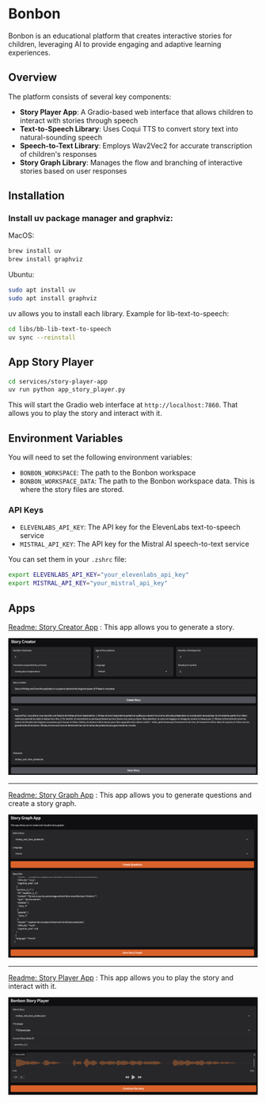 # Bonbon

Bonbon is an educational platform that creates interactive stories for children, leveraging AI to provide engaging and adaptive learning experiences.

## Overview

The platform consists of several key components:

- **Story Player App**: A Gradio-based web interface that allows children to interact with stories through speech
- **Text-to-Speech Library**: Uses Coqui TTS to convert story text into natural-sounding speech
- **Speech-to-Text Library**: Employs Wav2Vec2 for accurate transcription of children's responses
- **Story Graph Library**: Manages the flow and branching of interactive stories based on user responses

## Installation
### Install uv package manager and graphviz:

MacOS:
```bash
brew install uv
brew install graphviz
```

Ubuntu:
```bash
sudo apt install uv
sudo apt install graphviz
```

uv allows you to install each library. Example for lib-text-to-speech:
```bash
cd libs/bb-lib-text-to-speech
uv sync --reinstall
```


## App Story Player

```bash
cd services/story-player-app
uv run python app_story_player.py
```

This will start the Gradio web interface at `http://localhost:7860`. That allows you to play the story and interact with it.

## Environment Variables
You will need to set the following environment variables:
- `BONBON_WORKSPACE`: The path to the Bonbon workspace
- `BONBON_WORKSPACE_DATA`: The path to the Bonbon workspace data. This is where the story files are stored.

### API Keys

- `ELEVENLABS_API_KEY`: The API key for the ElevenLabs text-to-speech service
- `MISTRAL_API_KEY`: The API key for the Mistral AI speech-to-text service

You can set them in your `.zshrc` file:
```bash
export ELEVENLABS_API_KEY="your_elevenlabs_api_key"
export MISTRAL_API_KEY="your_mistral_api_key"
```

## Apps
[Readme: Story Creator App](services/story-creator-app/README.md) : This app allows you to generate a story.

![Story Creator App](images/story_creator.png)

--- 
[Readme: Story Graph App](services/story-graph-app/README.md) : This app allows you to generate questions and create a story graph.

![Story Graph App](images/story_graph.png)

---
[Readme: Story Player App](services/story-player-app/README.md) : This app allows you to play the story and interact with it.

![Story Player App](images/story_player.png)



